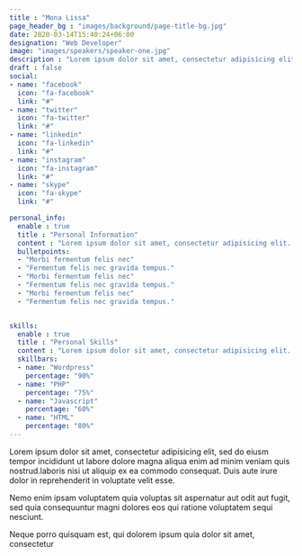 ```yaml
---
title : "Mona Lissa"
page_header_bg : "images/background/page-title-bg.jpg"
date: 2020-03-14T15:40:24+06:00
designation: "Web Developer"
image: "images/speakers/speaker-one.jpg"
description : "Lorem ipsum dolor sit amet, consectetur adipisicing elit. Maiores, velit."
draft : false
social:
- name: "facebook"
  icon: "fa-facebook"
  link: "#"
- name: "twitter"
  icon: "fa-twitter"
  link: "#"
- name: "linkedin"
  icon: "fa-linkedin"
  link: "#"
- name: "instagram"
  icon: "fa-instagram"
  link: "#"
- name: "skype"
  icon: "fa-skype"
  link: "#"

personal_info:
  enable : true
  title : "Personal Information"
  content : "Lorem ipsum dolor sit amet, consectetur adipisicing elit. Excepturi explicabo suscipit deleniti voluptatum quos nostrum iure doloremque cupiditate voluptatem a enim eaque quod perspiciatis repudiandae, mollitia adipisci ea, quidem eveniet consequatur veniam error. Adipisci, suscipit corporis repellat, soluta vitae deserunt."
  bulletpoints:
  - "Morbi fermentum felis nec"
  - "Fermentum felis nec gravida tempus."
  - "Morbi fermentum felis nec"
  - "Fermentum felis nec gravida tempus."
  - "Morbi fermentum felis nec"
  - "Fermentum felis nec gravida tempus."


skills:
  enable : true
  title : "Personal Skills"
  content : "Lorem ipsum dolor sit amet, consectetur adipisicing elit. Excepturi explicabo suscipit deleniti voluptatum quos nostrum iure doloremque."
  skillbars:
  - name: "Wordpress"
    percentage: "90%"
  - name: "PHP"
    percentage: "75%"
  - name: "Javascript"
    percentage: "60%"
  - name: "HTML"
    percentage: "80%"
---
```

Lorem ipsum dolor sit amet, consectetur adipisicing elit, sed do eiusm tempor incididunt ut labore
dolore magna aliqua enim ad minim veniam quis nostrud.laboris nisi ut aliquip ex ea commodo consequat.
Duis aute irure dolor in reprehenderit in voluptate velit esse.

Nemo enim ipsam voluptatem quia voluptas sit aspernatur aut odit aut fugit, sed quia consequuntur magni
dolores eos qui ratione voluptatem sequi nesciunt.

Neque porro quisquam est, qui dolorem ipsum quia dolor sit amet, consectetur
